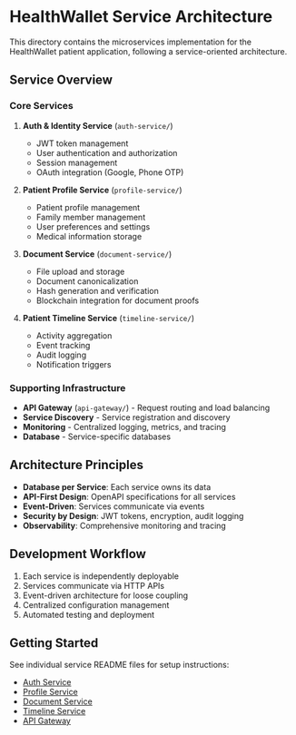# HealthWallet Service Architecture

This directory contains the microservices implementation for the HealthWallet patient application, following a service-oriented architecture.

## Service Overview

### Core Services

1. **Auth & Identity Service** (`auth-service/`)
   - JWT token management
   - User authentication and authorization
   - Session management
   - OAuth integration (Google, Phone OTP)

2. **Patient Profile Service** (`profile-service/`)
   - Patient profile management
   - Family member management
   - User preferences and settings
   - Medical information storage

3. **Document Service** (`document-service/`)
   - File upload and storage
   - Document canonicalization
   - Hash generation and verification
   - Blockchain integration for document proofs

4. **Patient Timeline Service** (`timeline-service/`)
   - Activity aggregation
   - Event tracking
   - Audit logging
   - Notification triggers

### Supporting Infrastructure

- **API Gateway** (`api-gateway/`) - Request routing and load balancing
- **Service Discovery** - Service registration and discovery
- **Monitoring** - Centralized logging, metrics, and tracing
- **Database** - Service-specific databases

## Architecture Principles

- **Database per Service**: Each service owns its data
- **API-First Design**: OpenAPI specifications for all services
- **Event-Driven**: Services communicate via events
- **Security by Design**: JWT tokens, encryption, audit logging
- **Observability**: Comprehensive monitoring and tracing

## Development Workflow

1. Each service is independently deployable
2. Services communicate via HTTP APIs
3. Event-driven architecture for loose coupling
4. Centralized configuration management
5. Automated testing and deployment

## Getting Started

See individual service README files for setup instructions:

- [Auth Service](./auth-service/README.md)
- [Profile Service](./profile-service/README.md)
- [Document Service](./document-service/README.md)
- [Timeline Service](./timeline-service/README.md)
- [API Gateway](./api-gateway/README.md)
